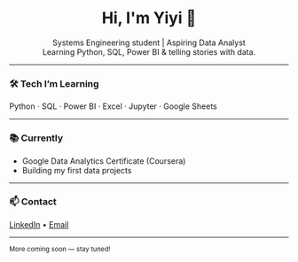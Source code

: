 <h1 align="center">Hi, I'm Yiyi 👋</h1>

<p align="center">
  Systems Engineering student | Aspiring Data Analyst<br>
  Learning Python, SQL, Power BI & telling stories with data.
</p>

---

### 🛠 Tech I’m Learning

Python · SQL · Power BI · Excel · Jupyter · Google Sheets

---

### 📚 Currently

- Google Data Analytics Certificate (Coursera)
- Building my first data projects

---

### 📫 Contact

[LinkedIn](https://linkedin.com/in/yiyi-lopez) • [Email](mailto:yiyilopez030@gmail.com)

---

<sub>More coming soon — stay tuned!</sub>
